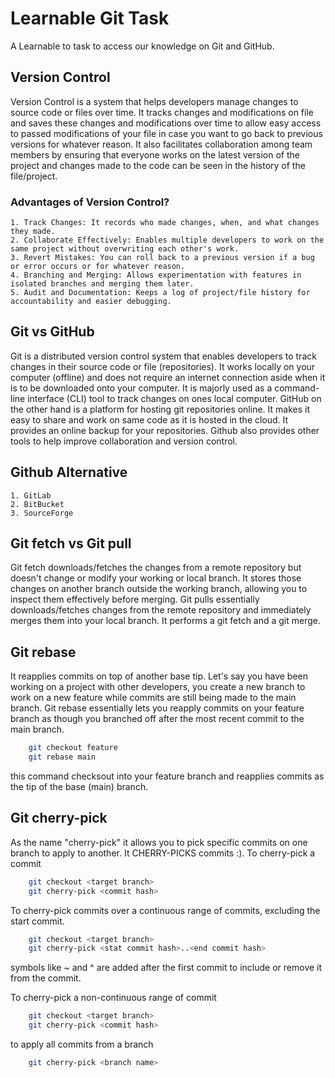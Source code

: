 # Learnable Git Task

A Learnable to task to access our knowledge on Git and GitHub.

## Version Control

Version Control is a system that helps developers manage changes to source code or files over time. It tracks changes and modifications on file and saves these changes and modifications over time to allow easy access to passed modifications of your file in case you want to go back to previous versions for whatever reason. It also facilitates collaboration among team members by ensuring that everyone works on the latest version of the project and changes made to the code can be seen in the history of the file/project.

### Advantages of Version Control?

    1. Track Changes: It records who made changes, when, and what changes they made.
    2. Collaborate Effectively: Enables multiple developers to work on the same project without overwriting each other's work.
    3. Revert Mistakes: You can roll back to a previous version if a bug or error occurs or for whatever reason.
    4. Branching and Merging: Allows experimentation with features in isolated branches and merging them later.
    5. Audit and Documentation: Keeps a log of project/file history for accountability and easier debugging.

## Git vs GitHub

Git is a distributed version control system that enables developers to track changes in their source code or file (repositories). It works locally on your computer (offline) and does not require an internet connection aside when it is to be downloaded onto your computer. It is majorly used as a command-line interface (CLI) tool to track changes on ones local computer.  GitHub on the other hand is a platform for hosting git repositories online. It makes it easy to share and work on same code as it is hosted in the cloud. It provides an online backup for your repositories. Github also provides other tools to help improve collaboration and version control.


## Github Alternative
    1. GitLab
    2. BitBucket
    3. SourceForge

## Git fetch vs Git pull

Git fetch downloads/fetches the changes from a remote repository but doesn't change or modify your working or local branch. It stores those changes on another branch outside the working branch, allowing you to inspect them effectively before merging. Git pulls essentially downloads/fetches changes from the remote repository and immediately merges them into your local branch. It performs a git fetch and a git merge.

## Git rebase
It reapplies commits on top of another base tip. Let's say you have been working on a project with other developers, you create a new branch to work on a new feature while commits are still being made to the main branch. Git rebase essentially lets you reapply commits on your feature branch as though you branched off after the most recent commit to the main branch.

```bash
    git checkout feature
    git rebase main
```
this command checksout into your feature branch and reapplies commits as the tip of the base (main) branch.

## Git cherry-pick
As the name "cherry-pick" it allows you to pick specific commits on one branch to apply to another. It CHERRY-PICKS commits :). To cherry-pick a commit

```bash
    git checkout <target branch>
    git cherry-pick <commit hash>
```
To cherry-pick commits over a continuous range of commits, excluding the start commit.

```bash
    git checkout <target branch>
    git cherry-pick <stat commit hash>..<end commit hash>
```
symbols like ~ and ^ are added after the first commit to include or remove it from the commit.


To cherry-pick a non-continuous range of commit

```bash
    git checkout <target branch>
    git cherry-pick <commit hash>
```

to apply all commits from a branch

```bash
    git cherry-pick <branch name>
```

